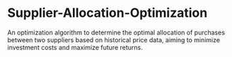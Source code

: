 # Supplier-Allocation-Optimization
An optimization algorithm to determine the optimal allocation of purchases between two suppliers based on historical price data, aiming to minimize investment costs and maximize future returns.
